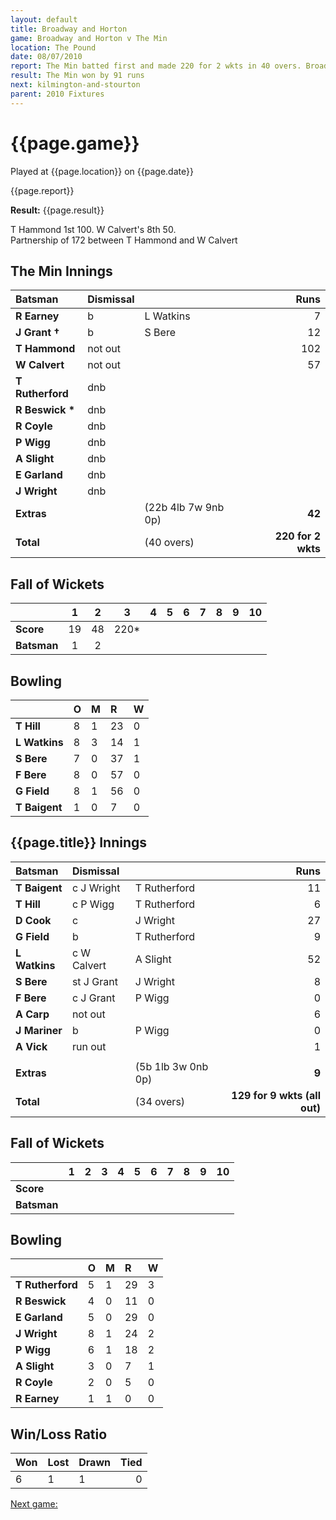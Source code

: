 ```yaml
---
layout: default
title: Broadway and Horton
game: Broadway and Horton v The Min
location: The Pound
date: 08/07/2010
report: The Min batted first and made 220 for 2 wkts in 40 overs. Broadway and Horton replied with 129 for 9 wkts (all out) in 34 overs
result: The Min won by 91 runs
next: kilmington-and-stourton
parent: 2010 Fixtures
---
```


# {{page.game}}

Played at {{page.location}} on {{page.date}}

{{page.report}}

**Result:** {{page.result}}

T Hammond 1st 100. W Calvert's 8th 50.<br />
Partnership of 172 between T Hammond and W Calvert

## The Min Innings

| Batsman | Dismissal |  | Runs |
|:---|:---|---|---:|
| **R Earney** | b | L Watkins | 7 |
| **J Grant &#8224;** | b | S Bere | 12 |
| **T Hammond** | not out |  | 102 |
| **W Calvert** |not out |   | 57 |
| **T Rutherford** | dnb |  |  |
| **R Beswick &#42;** | dnb |  |  |
| **R Coyle** | dnb |  |  |
| **P Wigg** | dnb |  |  |
| **A Slight** | dnb |  |  |
| **E Garland** | dnb |  |  |
| **J Wright** | dnb |  |  |
| **Extras** | | (22b 4lb 7w 9nb 0p) | **42** |
| **Total** | | (40 overs) | **220 for 2 wkts** |

## Fall of Wickets

| | 1 | 2 | 3 | 4 | 5 | 6 | 7 | 8 | 9 | 10 |
|---|:---:|:---:|:---:|:---:|:---:|:---:|:---:|:---:|:---:|:---:|
| **Score** | 19 | 48 | 220&#42; |  |  |  |  |  |  |  |
| **Batsman** | 1 | 2 |  |  |  |  |  |  |  |  |

## Bowling

| | O | M | R | W |
|---|:---|:---|:---|:---|
| **T Hill** | 8 | 1 | 23 | 0 |
| **L Watkins** | 8 | 3 | 14 | 1 |
| **S Bere** | 7 | 0 | 37 | 1 |
| **F Bere** | 8 | 0 | 57 | 0 |
| **G Field** | 8 | 1 | 56 | 0 |
| **T Baigent** | 1 | 0 | 7 | 0 |

## {{page.title}} Innings

| Batsman | Dismissal |  | Runs |
|:---|:---|---|---:|
| **T Baigent** | c J Wright | T Rutherford | 11 |
| **T Hill** | c P Wigg | T Rutherford | 6 |
| **D Cook** | c | J Wright | 27 |
| **G Field** | b | T Rutherford | 9 |
| **L Watkins** | c W Calvert | A Slight | 52 |
| **S Bere** | st J Grant | J Wright | 8 |
| **F Bere** | c J Grant | P Wigg | 0 |
| **A Carp** | not out |  | 6 |
| **J Mariner** | b | P Wigg | 0 |
| **A Vick** | run out |  | 1 |
|  |  |  |  |
| **Extras** | | (5b 1lb 3w 0nb 0p) | **9** |
| **Total** | | (34 overs) | **129 for 9 wkts (all out)** |

## Fall of Wickets

| | 1 | 2 | 3 | 4 | 5 | 6 | 7 | 8 | 9 | 10 |
|---|:---:|:---:|:---:|:---:|:---:|:---:|:---:|:---:|:---:|:---:|
| **Score** |  |  |  |  |  |  |  |  |  |  |
| **Batsman** |  |  |  |  |  |  |  |  |  |  |

## Bowling

| | O | M | R | W |
|---|:---|:---|:---|:---|
| **T Rutherford** | 5 | 1 | 29 | 3 |
| **R Beswick** | 4 | 0 | 11 | 0 |
| **E Garland** | 5 | 0 | 29 | 0 |
| **J Wright** | 8 | 1 | 24 | 2 |
| **P Wigg** | 6 | 1 | 18 | 2 |
| **A Slight** | 3 | 0 | 7 | 1 |
| **R Coyle** | 2 | 0 | 5 | 0 |
| **R Earney** | 1 | 1 | 0 | 0 |

## Win/Loss Ratio

| Won | Lost | Drawn | Tied |
|:---|:---|:---|---:|
| 6 | 1 | 1 | 0 |

[Next game:]({{page.next}})